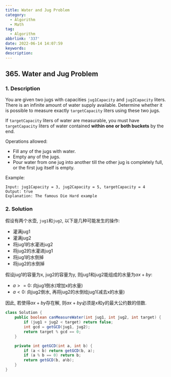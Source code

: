 ```yaml
---
title: Water and Jug Problem
category:
  - Algorithm
  - Math
tag:
  - Algorithm
abbrlink: '337'
date: 2022-06-14 14:07:59
keywords:
description:
---
```


## 365. Water and Jug Problem
### 1. Description
You are given two jugs with capacities `jug1Capacity` and `jug2Capacity` liters. There is an infinite amount of water supply available. Determine whether it is possible to measure exactly `targetCapacity` liters using these two jugs.

If `targetCapacity` liters of water are measurable, you must have `targetCapacity` liters of water contained **within one or both buckets** by the end.

Operations allowed:
* Fill any of the jugs with water.
* Empty any of the jugs.
* Pour water from one jug into another till the other jug is completely full, or the first jug itself is empty.

Example:
```
Input: jug1Capacity = 3, jug2Capacity = 5, targetCapacity = 4
Output: true
Explanation: The famous Die Hard example 
```

### 2. Solution
假设有两个水壶, `jug1`和`jug2`, 以下是几种可能发生的操作:
* 灌满jug1
* 灌满jug2
* 将jug1的水灌进jug2
* 将jug2的水灌进jug1
* 将jug1的水倒掉
* 将jug2的水倒掉

假设jug1的容量为x, jug2的容量为y, 则jug1和jug2能组成的水量为$ax+by$: 
* $a >= 0$: 向jug1倒水(增加x的水量)
* $a < 0$: 向jug2倒水, 再将jug2的水倒给jug1(减去x的水量)

因此, 若使得$ax+by$存在解, 则$ax+by$必须是x和y的最大公约数的倍数.

```java
class Solution {
    public boolean canMeasureWater(int jug1, int jug2, int target) {
        if (jug1 + jug2 < target) return false;
        int gcd = getGCD(jug1, jug2);
        return target % gcd == 0;
    }

    private int getGCD(int a, int b) {
        if (a < b) return getGCD(b, a);
        if (a % b == 0) return b;
        return getGCD(b, a%b);
    }
}
```
